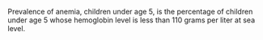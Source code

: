 Prevalence of anemia, children under age 5, is the percentage of children under age 5 whose hemoglobin level is less than 110 grams per liter at sea level.
